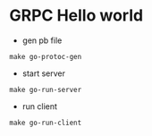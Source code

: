 # GRPC Hello world
* gen pb file
```
make go-protoc-gen
```
* start server
```
make go-run-server
```
* run client
```
make go-run-client
```